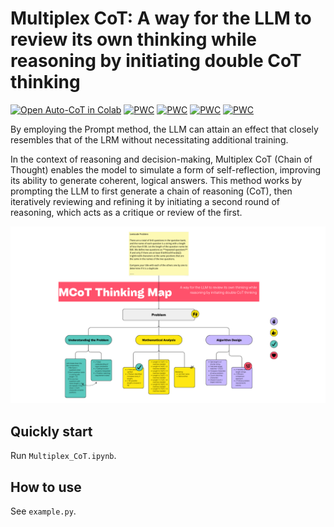 # Multiplex CoT: A way for the LLM to review its own thinking while reasoning by initiating double CoT thinking

[![Open Auto-CoT in Colab](https://colab.research.google.com/assets/colab-badge.svg)](https://colab.research.google.com/drive/1rB3Re3D7alu28JgChFUy6BKmvmNADsdk?usp=sharing) [![PWC](https://img.shields.io/endpoint.svg?url=https://paperswithcode.com/badge/mygo-multiplex-cot-a-method-for-self/gsm8k-on-gsm8k)](https://paperswithcode.com/sota/gsm8k-on-gsm8k?p=mygo-multiplex-cot-a-method-for-self) [![PWC](https://img.shields.io/endpoint.svg?url=https://paperswithcode.com/badge/mygo-multiplex-cot-a-method-for-self/humaneval-on-humaneval-1)](https://paperswithcode.com/sota/humaneval-on-humaneval-1?p=mygo-multiplex-cot-a-method-for-self) [![PWC](https://img.shields.io/endpoint.svg?url=https://paperswithcode.com/badge/mygo-multiplex-cot-a-method-for-self/llm-real-life-tasks-on-llm-real-life-tasks)](https://paperswithcode.com/sota/llm-real-life-tasks-on-llm-real-life-tasks?p=mygo-multiplex-cot-a-method-for-self) [![PWC](https://img.shields.io/endpoint.svg?url=https://paperswithcode.com/badge/mygo-multiplex-cot-a-method-for-self/mmlu-on-mmlu-pro)](https://paperswithcode.com/sota/mmlu-on-mmlu-pro?p=mygo-multiplex-cot-a-method-for-self)


By employing the Prompt method, the LLM can attain an effect that closely resembles that of the LRM without necessitating additional training.

In the context of reasoning and decision-making, Multiplex CoT (Chain of Thought) enables the model to simulate a form of self-reflection, improving its ability to generate coherent, logical answers. This method works by prompting the LLM to first generate a chain of reasoning (CoT), then iteratively reviewing and refining it by initiating a second round of reasoning, which acts as a critique or review of the first.

![Figure 1](Figure_1.png)

## Quickly start

Run `Multiplex_CoT.ipynb`.

## How to use

See `example.py`.
